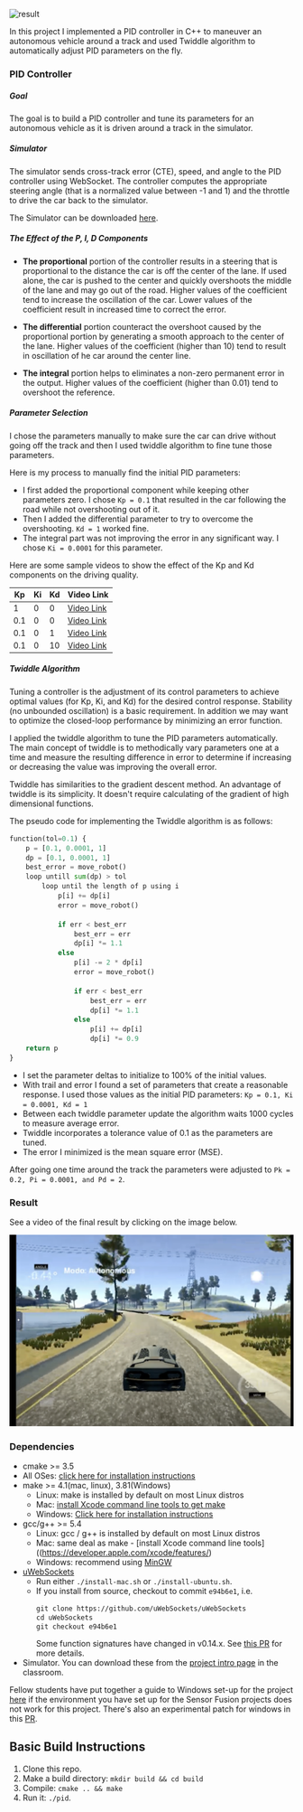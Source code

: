 [result]: ./media/pid.gif "Short Gif"
![result]

In this project I implemented a PID controller in C++ to maneuver an autonomous vehicle around a track and used Twiddle algorithm to automatically adjust PID parameters on the fly.

### PID Controller
##### Goal
The goal is to build a PID controller and tune its parameters for an autonomous vehicle as it is driven around a track in the simulator.

##### Simulator
The simulator sends cross-track error (CTE), speed, and angle to the PID controller using WebSocket. The controller computes the appropriate steering angle (that is a normalized value between -1 and 1) and the throttle to drive the car back to the simulator.

The Simulator can be downloaded [here](https://github.com/udacity/self-driving-car-sim/releases).


##### The Effect of the P, I, D Components
- **The proportional** portion of the controller results in a steering that is proportional to the distance the car is off the center of the lane. If used alone, the car is pushed to the center and quickly overshoots the middle of the lane and may go out of the road. Higher values of the coefficient tend to increase the oscillation of the car. Lower values of the coefficient result in increased time to correct the error.

- **The differential** portion counteract the overshoot caused by the proportional portion by generating a smooth approach to the center of the lane. Higher values of the coefficient (higher than 10) tend to result in oscillation of he car around the center line.

- **The integral** portion helps to eliminates a non-zero permanent error in the output. Higher values of the coefficient (higher than 0.01) tend to overshoot the reference.


##### Parameter Selection
I chose the parameters manually to make sure the car can drive without going off the track and then I used twiddle algorithm to fine tune those parameters.

Here is my process to manually find the initial PID parameters:
- I first added the proportional component while keeping other parameters zero. I chose `Kp = 0.1` that resulted in the car following the road while not overshooting out of it.
- Then I added the differential parameter to try to overcome the overshooting. `Kd = 1` worked fine.
- The integral part was not improving the error in any significant way. I chose `Ki = 0.0001` for this parameter.


Here are some sample videos to show the effect of the Kp and Kd components on the driving quality.

  Kp  |  Ki  | Kd |  Video Link
------|----- | ---|-------------
 1 | 0  |  0 | [Video Link](https://www.youtube.com/watch?v=NtbGrdZbvcM)
 0.1 | 0  |  0 | [Video Link](https://www.youtube.com/watch?v=WA-sdZhimBs)
 0.1 | 0  |  1 | [Video Link](https://www.youtube.com/watch?v=4uhZ9vBzcuE)
 0.1 | 0  |  10 | [Video Link](https://www.youtube.com/watch?v=utDTVqofqiA)



##### Twiddle Algorithm
Tuning a controller is the adjustment of its control parameters to achieve optimal values (for Kp, Ki, and Kd) for the desired control response. Stability (no unbounded oscillation) is a basic requirement. In addition we may want to optimize the closed-loop performance by minimizing an error function.

I applied the twiddle algorithm to tune the PID parameters automatically. The main concept of twiddle is to methodically vary parameters one at a time and measure the resulting difference in error to determine if increasing or decreasing the value was improving the overall error.

Twiddle has similarities to the gradient descent method. An advantage of twiddle is its simplicity. It doesn't require calculating of the gradient of high dimensional functions.

The pseudo code for implementing the Twiddle algorithm is as follows:

```Python
function(tol=0.1) {
    p = [0.1, 0.0001, 1]
    dp = [0.1, 0.0001, 1]
    best_error = move_robot()
    loop untill sum(dp) > tol
        loop until the length of p using i
            p[i] += dp[i]
            error = move_robot()

            if err < best_err
                best_err = err
                dp[i] *= 1.1
            else
                p[i] -= 2 * dp[i]
                error = move_robot()

                if err < best_err
                    best_err = err
                    dp[i] *= 1.1
                else
                    p[i] += dp[i]
                    dp[i] *= 0.9
    return p
}
```

- I set the parameter deltas to initialize to 100% of the initial values.
- With trail and error I found a set of parameters that create a reasonable response. I used those values as the initial PID parameters: `Kp = 0.1, Ki = 0.0001, Kd = 1`
- Between each twiddle parameter update the algorithm waits 1000 cycles to measure average error.
- Twiddle incorporates a tolerance value of 0.1 as the parameters are tuned.
- The error I minimized is the mean square error (MSE).

After going one time around the track the parameters were adjusted to `Pk = 0.2, Pi = 0.0001, and Pd = 2`.

### Result
See a video of the final result by clicking on the image below.

[image-final-result]: ./media/screen_shot.PNG "Final Video Screenshot"
[![image-final-result]](https://www.youtube.com/watch?v=Rw_0oPXjEiQ)



### Dependencies

* cmake >= 3.5
 * All OSes: [click here for installation instructions](https://cmake.org/install/)
* make >= 4.1(mac, linux), 3.81(Windows)
  * Linux: make is installed by default on most Linux distros
  * Mac: [install Xcode command line tools to get make](https://developer.apple.com/xcode/features/)
  * Windows: [Click here for installation instructions](http://gnuwin32.sourceforge.net/packages/make.htm)
* gcc/g++ >= 5.4
  * Linux: gcc / g++ is installed by default on most Linux distros
  * Mac: same deal as make - [install Xcode command line tools]((https://developer.apple.com/xcode/features/)
  * Windows: recommend using [MinGW](http://www.mingw.org/)
* [uWebSockets](https://github.com/uWebSockets/uWebSockets)
  * Run either `./install-mac.sh` or `./install-ubuntu.sh`.
  * If you install from source, checkout to commit `e94b6e1`, i.e.
    ```
    git clone https://github.com/uWebSockets/uWebSockets
    cd uWebSockets
    git checkout e94b6e1
    ```
    Some function signatures have changed in v0.14.x. See [this PR](https://github.com/udacity/CarND-MPC-Project/pull/3) for more details.
* Simulator. You can download these from the [project intro page](https://github.com/udacity/self-driving-car-sim/releases) in the classroom.

Fellow students have put together a guide to Windows set-up for the project [here](https://s3-us-west-1.amazonaws.com/udacity-selfdrivingcar/files/Kidnapped_Vehicle_Windows_Setup.pdf) if the environment you have set up for the Sensor Fusion projects does not work for this project. There's also an experimental patch for windows in this [PR](https://github.com/udacity/CarND-PID-Control-Project/pull/3).

## Basic Build Instructions

1. Clone this repo.
2. Make a build directory: `mkdir build && cd build`
3. Compile: `cmake .. && make`
4. Run it: `./pid`.

